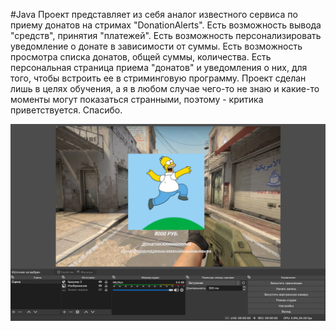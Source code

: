 #Java
Проект представляет из себя аналог известного сервиса по приему донатов на стримах "DonationAlerts". Есть возможность вывода "средств", принятия "платежей". Есть возможность персонализировать уведомление о донате в зависимости от суммы. Есть возможность просмотра списка донатов, общей суммы, количества. Есть персональная страница приема "донатов" и уведомления о них, для того, чтобы встроить ее в стриминговую программу. Проект сделан лишь в целях обучения, а я в любом случае чего-то не знаю и какие-то моменты могут показаться странными, поэтому - критика приветствуется. Спасибо.

![alt text](screenshots/alertDonate.png "Уведомление о донате")

